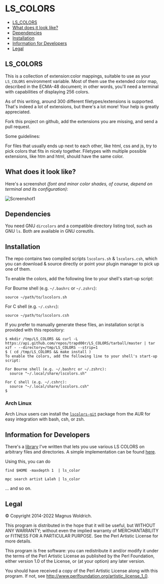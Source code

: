 # LS_COLORS

- [LS_COLORS](#ls_colors)
- [What does it look like?](#what-does-it-look-like)
- [Dependencies](#dependencies)
- [Installation](#installation)
- [Information for Developers](#information-for-developers)
- [Legal](#legal)

## LS_COLORS

This is a collection of extension:color mappings, suitable to use as your
`LS_COLORS` environment variable. Most of them use the extended color map,
described in the ECMA-48 document; in other words, you'll need a terminal
with capabilities of displaying 256 colors.

As of this writing, around 300 different filetypes/extensions is supported.
That's indeed a lot of extensions, but there's a lot more! Your help is greatly
appreciated.

Fork this project on github, add the extensions you are missing, and send a pull
request.

Some guidelines:

For files that usually ends up next to each other, like html, css and js,
try to pick colors that fits in nicely together. Filetypes with multiple
possible extensions, like htm and html, should have the same color.

## What does it look like?

Here's a screenshot _(font and minor color shades, of course, depend on terminal and its configuration)_:

![Screenshot1](docs/static/LS_COLORS.png)

## Dependencies

You need GNU `dircolors` and a compatible directory listing tool, such as GNU
`ls`. Both are available in GNU coreutils.

## Installation

The repo contains two compiled scripts `lscolors.sh` & `lscolors.csh`, which you can download & source directly or point your plugin manager to pick up one of them.

To enable the colors, add the following line to your shell's start-up script:

For Bourne shell (e.g. `~/.bashrc` or `~/.zshrc`):

```
source ~/path/to/lscolors.sh
```

For C shell (e.g. `~/.cshrc`):

```
source ~/path/to/lscolors.csh
```

If you prefer to manually generate these files, an installation script is provided with this repository:

```console
$ mkdir /tmp/LS_COLORS && curl -L https://api.github.com/repos/trapd00r/LS_COLORS/tarball/master | tar xzf - --directory=/tmp/LS_COLORS --strip=1
$ ( cd /tmp/LS_COLORS && make install )
To enable the colors, add the following line to your shell's start-up script:

For Bourne shell (e.g. ~/.bashrc or ~/.zshrc):
  source "~/.local/share/lscolors.sh"

For C shell (e.g. ~/.cshrc):
  source "~/.local/share/lscolors.csh"
$
```

### Arch Linux

Arch Linux users can install the [`lscolors-git`][3] package from the AUR for easy
integration with bash, csh, or zsh.

## Information for Developers

There's a [library][1] I've written that lets you use various LS COLORS on
arbitrary files and directories. A simple implementation can be found [here][2].

Using this, you can do

```shell
find $HOME -maxdepth 1  | ls_color

mpc search artist Laleh | ls_color
```

... and so on.

## Legal

© Copyright 2014-2022 Magnus Woldrich.

This program is distributed in the hope that it will be useful, but WITHOUT ANY
WARRANTY; without even the implied warranty of MERCHANTABILITY or FITNESS FOR A
PARTICULAR PURPOSE.  See the Perl Artistic License for more details.

This program is free software: you can redistribute it and/or modify it under
the terms of the Perl Artistic License as published by the Perl Foundation,
either version 1.0 of the License, or (at your option) any later version.

You should have received a copy of the Perl Artistic License along
with this program.  If not, see <http://www.perlfoundation.org/artistic_license_1_0>.

[1]: https://github.com/trapd00r/File-LsColor
[2]: https://github.com/trapd00r/File-LsColor/tree/master/bin
[3]: https://aur.archlinux.org/packages/lscolors-git

